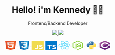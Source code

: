 <h1 align="center">Hello! i'm Kennedy 👋🏼</h1>
<p align="center">Frontend/Backend Developer</p>
<div align="center">
  <a href="https://github.com/KennedyReisz">
  <img height="180em" src="https://github-readme-stats.vercel.app/api?username=KennedyReisz&show_icons=true&theme=dracula&include_all_commits=true&count_private=true"/>
  <img height="180em" src="https://github-readme-stats.vercel.app/api/top-langs/?username=KennedyReisz&layout=compact&langs_count=7&theme=dracula"/>
</div>
<div style="display: inline_block" align="center"><br>
    <img align="center" alt="Kennedy-HTML" height="30" width="40" src="https://raw.githubusercontent.com/devicons/devicon/master/icons/html5/html5-original.svg">
    <img align="center" alt="Kennedy-CSS" height="30" width="40" src="https://raw.githubusercontent.com/devicons/devicon/master/icons/css3/css3-original.svg">
  <img align="center" alt="Kennedy-Js" height="30" width="40" src="https://raw.githubusercontent.com/devicons/devicon/master/icons/javascript/javascript-plain.svg">
  <img align="center" alt="Kennedy-Ts" height="30" width="40" src="https://raw.githubusercontent.com/devicons/devicon/master/icons/typescript/typescript-plain.svg">
  <img align="center" alt="Kennedy-React" height="30" width="40" src="https://raw.githubusercontent.com/devicons/devicon/master/icons/react/react-original.svg">
    <img align="center" alt="Kennedy-Nodejs" height="30" width="40" src="https://raw.githubusercontent.com/devicons/devicon/master/icons/nodejs/nodejs-original.svg">
  <img align="center" alt="Kennedy-Python" height="30" width="40" src="https://raw.githubusercontent.com/devicons/devicon/master/icons/python/python-original.svg">
  <img align="center" alt="Kennedy-Csharp" height="30" width="40" src="https://raw.githubusercontent.com/devicons/devicon/master/icons/csharp/csharp-original.svg">
</div>
  

